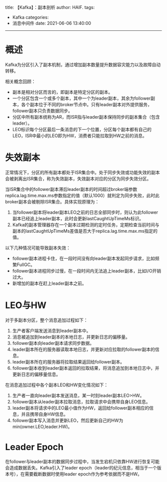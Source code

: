 title: 【Kafka】：副本剖析
author: HAIF.
tags:
  - Kafka
categories:
  - 消息中间件
date: 2021-06-06 13:40:00

---

# 概述

Kafka为分区引入了副本机制，通过增加副本数量提升数据容灾能力以及故障自动转移。

相关概念回顾：

* 副本是相对分区而言的，即副本是特定分区的副本。
* 一个分区包含一个或多个副本，其中一个为leader副本，其余为follower副本，各个副本位于不同的broker节点中。只有leader副本对外提供服务，follower副本只负责数据同步。
* 分区中所有副本统称为AR，而ISR指与leader副本保持同步的副本集合（包含leader）。
* LEO标识每个分区最后一条消息的下一个位置，分区每个副本都有自己的LEO，ISR中最小的LEO即为HW，消费者只能拉取到HW之前的消息。

<!-- more -->

# 失效副本

正常情况下，分区的所有副本都处于ISR集合中。处于同步失效或功能失效的副本会被剥离出ISR集合，称为失效副本，失效副本对应的分区为同步失效分区。

当ISR集合中的follower副本滞后leader副本的时间超过broker端参数replica.lag.time.max.ms参数指定的值（默认1000）就判定为同步失败，此时此broker副本会被剔除ISR集合。具体实现原理为：

1. 当follower副本将leader副本LEO之前的日志全部同步时，则认为此follower副本已经追上leader副本，此时会更新lastCaughtUpTimeMs标识。
2. Kafka的副本管理器存在一个副本过期检测的定时任务，定期检查当前时间与副本的lastCaughtUpTimeMs差值是否大于replica.lag.time.max.ms指定的值。

以下几种情况可能导致副本失效：

* follower副本进程卡住，在一段时间没有向leader副本发起同步请求，比如频繁FullGC。
* follower副本进程同步过慢，在一段时间内无法追上leader副本，比如I/O开销过大。
* 新增加的副本在赶上leader副本之前。

# LEO与HW

对于多副本分区，整个消息追加过程如下：

1. 生产者客户端发送消息到leader副本中。
2. 消息被追加到leader副本的本地日志，并更新日志的偏移量。
3. follower副本向leader副本请求同步数据。
4. leader副本所在的服务器读取本地日志，并更新对应拉取的follower副本的信息。
5. leader副本所在的服务器将拉取结果返回给follower副本。
6. follower副本收到leader副本返回的拉取结果，将消息追加到本地日志中，并更新日志的偏移量信息。

在消息追加过程中各个副本LEO和HW变化情况如下：
1. 生产者一直向leader副本发送消息，某一时刻leader副本LEO>HW。
2. follower副本从leader副本拉取消息，拉取请求中会携带自身LEO信息。
3. leader副本将请求中的LEO最小值作为HW，返回给follower副本相应的信息，并且携带自身HW信息。
4. follower副本写入消息并更新LEO，然后更新自己的HW为min(owner.LEO,leader.HW)。

# Leader Epoch

在follower与leader副本的数据同步过程中，当发生宕机只依靠HW进行恢复可能会造成数据丢失。Kafka引入了leader epoch（leader的纪元信息，相当于一个版本号），在需要截断数据时使用leader epoch作为参考依据而不是HW。

